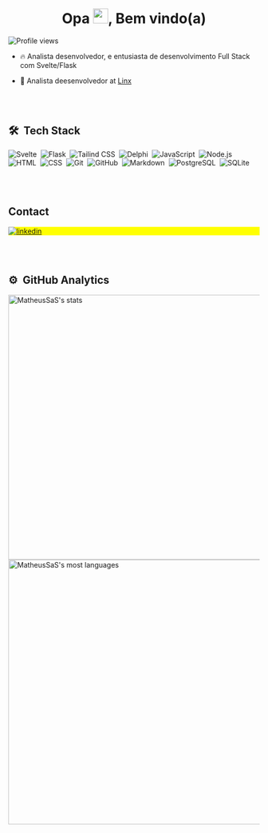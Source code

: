<h1 align="center">Opa <img src="https://raw.githubusercontent.com/kaueMarques/kaueMarques/master/hi.gif" height="30px">, Bem vindo(a)</h1>

<p align="left"> <img src="https://komarev.com/ghpvc/?username=MatheusSaS&color=yellow" alt="Profile views" /> </p>

- 🔥 Analista desenvolvedor, e entusiasta de desenvolvimento Full Stack com Svelte/Flask

- 🔭 Analista deesenvolvedor at [Linx](https://github.com/chaordic)

<br><br>
## 🛠 &nbsp;Tech Stack

![Svelte](https://img.shields.io/badge/-svelte-05122A?style=flat&logo=svelte)&nbsp;
![Flask](https://img.shields.io/badge/-flask-05122A?style=flat&logo=flask)&nbsp;
![Tailind CSS](https://img.shields.io/badge/-tailwindcss-05122A?style=flat&logo=tailwindcss)&nbsp;
![Delphi](https://img.shields.io/badge/-delphi-05122A?style=flat&logo=delphi)&nbsp;
![JavaScript](https://img.shields.io/badge/-JavaScript-05122A?style=flat&logo=javascript)&nbsp;
![Node.js](https://img.shields.io/badge/-Node.js-05122A?style=flat&logo=node.js)&nbsp;
![HTML](https://img.shields.io/badge/-HTML-05122A?style=flat&logo=HTML5)&nbsp;
![CSS](https://img.shields.io/badge/-CSS-05122A?style=flat&logo=CSS3&logoColor=1572B6)&nbsp;
![Git](https://img.shields.io/badge/-Git-05122A?style=flat&logo=git)&nbsp;
![GitHub](https://img.shields.io/badge/-GitHub-05122A?style=flat&logo=github)&nbsp;
![Markdown](https://img.shields.io/badge/-Markdown-05122A?style=flat&logo=markdown)&nbsp;
![PostgreSQL](https://img.shields.io/badge/-PostgreSQL-05122A?style=flat&logo=postgresql)&nbsp;
![SQLite](https://img.shields.io/badge/-SQLite-05122A?style=flat&logo=sqlite)&nbsp;

<br><br>

## Contact

<p align="left" style="background:yellow">
<a href="https://www.linkedin.com/in/matheus-gabriel-sa" target="_blank">
  <img align="center" src="https://img.shields.io/badge/-MatheusSa-05122A?style=flat&logo=linkedin" alt="linkedin"/>
</a>
</p>

<br><br>
## ⚙️ &nbsp;GitHub Analytics

<p align="left">
<img width="530em" src="https://github-readme-stats.vercel.app/api?username=MatheusSaS&show_icons=true&theme=vision-friendly-dark" alt="MatheusSaS's stats"/>
<img width="530em" src="https://github-readme-stats.vercel.app/api/top-langs/?username=MatheusSaS&layout=compact&theme=vision-friendly-dark" alt="MatheusSaS's most languages"/>
</p>


<br><br>

